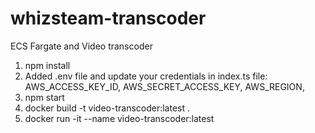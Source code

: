 # whizsteam-transcoder
ECS Fargate and Video transcoder

1) npm install
2) Added .env file and update your credentials in index.ts file:
   AWS_ACCESS_KEY_ID,
   AWS_SECRET_ACCESS_KEY,
   AWS_REGION,
4) npm start
5) docker build -t video-transcoder:latest .
6) docker run -it --name <container-name> video-transcoder:latest
